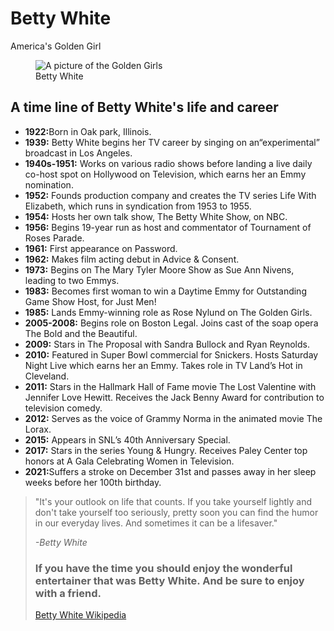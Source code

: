 <!DOCTYPE html>
<html lang="en">
  <head>
    <link ref="stylesheet" href="styles.css">
    </head>
  <body>
    <main id="main">
      <h1 id="title">Betty White</h1>
      <p>America's Golden Girl</p>
    <figure id="img-div">
      <img id="image" src="https://i.guim.co.uk/img/media/cf06ebd9defa615a14e697c5c27a8fbb53dd5b2f/377_381_2332_1399/master/2332.jpg?width=620&dpr=2&s=none" alt="A picture of the Golden Girls">
      <figcaption id="img-caption">Betty White
        </figcaption>
    </figure>
  <section id="tribute-info">
    <h2> A time line of Betty White's life and career</h2>
<ul>
  <li><strong>1922:</strong>Born in Oak park, Illinois.</li>
  <li><strong>1939:</strong> Betty White begins her TV career by singing on an“experimental” broadcast in Los Angeles.</li>
<li><strong>1940s-1951:</strong> Works on various radio shows before landing a live daily co-host spot on Hollywood on Television, which earns her an Emmy nomination.</li>
<li><strong>1952:</strong> Founds production company and creates the TV series Life With Elizabeth, which runs in syndication from 1953 to 1955.</li>
<li><strong>1954:</strong> Hosts her own talk show, The Betty White Show, on NBC.</li>
<li><strong>1956:</strong> Begins 19-year run as host and commentator of Tournament of Roses Parade.</li>
<li><strong>1961:</strong> First appearance on Password.</li>
<li><strong>1962:</strong> Makes film acting debut in Advice & Consent.</li>
<li><strong>1973:</strong> Begins on The Mary Tyler Moore Show as Sue Ann Nivens, leading to two Emmys.</li>
<li><strong>1983:</strong> Becomes first woman to win a Daytime Emmy for Outstanding Game Show Host, for Just Men!</li>
<li><strong>1985:</strong> Lands Emmy-winning role as Rose Nylund on The Golden Girls.</li>
<li><strong>2005-2008:</strong> Begins role on Boston Legal.  Joins cast of the soap opera The Bold and the Beautiful.</li>
<li><strong>2009:</strong> Stars in The Proposal with Sandra Bullock and Ryan Reynolds.</li>
<li><strong>2010:</strong> Featured in Super Bowl commercial for Snickers. Hosts Saturday Night Live which earns her an Emmy.  Takes role in TV Land’s Hot in Cleveland.</li>
<li><strong>2011:</strong> Stars in the Hallmark Hall of Fame movie The Lost Valentine with Jennifer Love Hewitt. Receives the Jack Benny Award for contribution to television comedy.</li>
<li><strong>2012:</strong> Serves as the voice of Grammy Norma in the animated movie The Lorax.</li>
<li><strong>2015:</strong> Appears in SNL’s 40th Anniversary Special.</li>
<li><strong>2017:</strong> Stars in the series Young & Hungry. Receives Paley Center top honors at A Gala Celebrating Women in Television.</li>
<li><strong>2021:</strong>Suffers a stroke on December 31st and passes away in her sleep weeks before her 100th birthday.</li>
</ul>
<blockquote cite="https://www.brainyquote.com/quotes/betty_white_487800">
<p>"It's your outlook on life that counts. If you take yourself lightly and don't take yourself too seriously, pretty soon you can find the humor in our everyday lives. And sometimes it can be a lifesaver." 
 </p>
 <cite> 
  -Betty White
</cite>
<h3>If you have the time you should enjoy the wonderful entertainer that was Betty White. And be sure to enjoy with a friend.</h3>
<a id="tribute-link"
href="https://en.wikipedia.org/wiki/Betty_White"
target="_blank">Betty White Wikipedia</a>
</h3>
</section>
</main>
</body>
</html>

